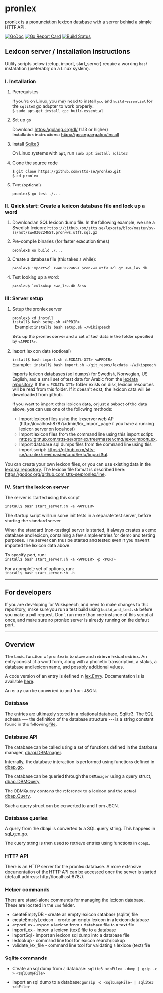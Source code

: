 # pronlex
pronlex is a pronunciation lexicon database with a server behind a simple HTTP API.

[![GoDoc](https://godoc.org/github.com/stts-se/pronlex?status.svg)](https://godoc.org/github.com/stts-se/pronlex)
[![Go Report Card](https://goreportcard.com/badge/github.com/stts-se/pronlex)](https://goreportcard.com/report/github.com/stts-se/pronlex) [![Build Status](https://travis-ci.org/stts-se/pronlex.svg?branch=master)](https://travis-ci.org/stts-se/pronlex)



## Lexicon server / Installation instructions

Utility scripts below (setup, import, start_server) require a working `bash` installation (preferably on a Linux system).

### I. Installation

1. Prerequisites

     If you're on Linux, you may need to install `gcc` and `build-essential` for the `sqlite3` go adapter to work properly:   
     `$ sudo apt-get install gcc build-essential`

2. Set up `go`

     Download: https://golang.org/dl/ (1.13 or higher)   
     Installation instructions: https://golang.org/doc/install             


3. Install [Sqlite3](https://www.sqlite.org/)

     On Linux systems with `apt`, run `sudo apt install sqlite3`


4. Clone the source code

   `$ git clone https://github.com/stts-se/pronlex.git`  
   `$ cd pronlex`   
   
5. Test (optional)

   `pronlex$ go test ./...`


### II. Quick start: Create a lexicon database file and look up a word

1) Download an SQL lexicon dump file. In the following example, we use a Swedish lexicon: `https://github.com/stts-se/lexdata/blob/master/sv-se/nst/swe030224NST.pron-ws.utf8.sql.gz`

2) Pre-compile binaries (for faster execution times)

    `pronlex$ go build ./...`

2) Create a database file (this takes a while):

    `pronlex$ importSql swe030224NST.pron-ws.utf8.sql.gz swe_lex.db`
       
3) Test looking up a word:
       
   `pronlex$ lexlookup swe_lex.db åsna`


### III: Server setup

1. Setup the pronlex server

   `pronlex$ cd install`   
   `install$ bash setup.sh <APPDIR>`   
   Example:
   `install$ bash setup.sh ~/wikispeech`

   Sets up the pronlex server and a set of test data in the folder specified by `<APPDIR>`.


2. Import lexicon data (optional)

   `install$ bash import.sh <LEXDATA-GIT> <APPDIR>`   
   Example:
   `install$ bash import.sh ~/git_repos/lexdata ~/wikispeech` 

   Imports lexicon databases (sql dumps) for Swedish, Norwegian, US English, and a small set of test data for Arabic from the [lexdata repository](https://github.com/stts-se/lexdata).
If the `<LEXDATA-GIT>` folder exists on disk, lexicon resources will be read from this folder. If it doesn't exist, the lexicon data will be downloaded from github.

   If you want to import other lexicon data, or just a subset of the data above, you can use one of the following methods:
   
   * Import lexicon files using the lexserver web API (http://localhost:8787/admin/lex_import_page if you have a running lexicon server on localhost)
   * Import lexicon files from the command line using this import script: https://github.com/stts-se/pronlex/tree/master/cmd/lexio/importLex.
   * Import database sql dumps files from the command line using this import script: https://github.com/stts-se/pronlex/tree/master/cmd/lexio/importSql.


You can create your own lexicon files, or you can use existing data in the [lexdata repository](https://github.com/stts-se/lexdata). The lexicon file format is described here: https://godoc.org/github.com/stts-se/pronlex/line.


### IV. Start the lexicon server

The server is started using this script

`install$ bash start_server.sh -a <APPDIR>`

The startup script will run some init tests in a separate test server, before starting the standard server.

When the standard (non-testing) server is started, it always creates a demo database and lexicon, containing a few simple entries for demo and testing purposes. The server can thus be started and tested even if you haven't imported the lexicon data above.

To specify port, run:   
`install$ bash start_server.sh -a <APPDIR> -p <PORT>`


For a complete set of options, run:  
`install$ bash start_server.sh -h`

---


## For developers

If you are developing for Wikispeech, and need to make changes to this repository, make sure you run a test build using `build_and_test.sh` before you make a pull request. Don't run more than one instance of this script at once, and make sure no pronlex server is already running on the default port.






<!-- Wikimedia's installation instructions for Wikispeech: https://www.mediawiki.org/wiki/Extension:Wikispeech-->


---


## Overview

The basic function of `pronlex` is to store and retrieve lexical _entries_. An entry consist of a word form, along with a phonetic transcription, a status, a database and lexicon name, and possibly additional values.

A code version of an entry is defined in [lex.Entry](https://github.com/stts-se/pronlex/blob/master/lex/entry.go). Documentation is is available [here](https://godoc.org/github.com/stts-se/pronlex/lex).


An entry can be converted to and from JSON.

### Database

The entries are ultimately stored in a relational database, Sqlite3. The SQL schema --- the definition of the database structure --- is a string constant found in the following [file](https://github.com/stts-se/pronlex/blob/master/dbapi/schema.go).


### Database API


The database can be called using a set of functions defined in the database manager, [dbapi.DBManager](https://github.com/stts-se/pronlex/blob/master/dbapi/db_manager.go).

Internally, the database interaction is performed using functions defined in  [dbapi.go](https://github.com/stts-se/pronlex/blob/master/dbapi/dbapi.go).


The database can be queried through the `DBManager` using a query struct, [dbapi.DBMQuery](https://github.com/stts-se/pronlex/blob/master/dbapi/db_manager.go)


The DBMQuery contains the reference to a lexicon and the actual [dbapi.Query](https://godoc.org/github.com/stts-se/pronlex/dbapi#Query).

Such a query struct can be converted to and from JSON.


### Database queries

A query from the dbapi is converted to a SQL query string. This happens in [sql_gen.go](https://github.com/stts-se/pronlex/blob/master/dbapi/sql_gen.go).

The query string is then used to retrieve entries using functions in `dbapi`. 


### HTTP API

There is an HTTP server for the pronlex database. A more extensive documentation of the HTTP API can be accessed once the server is started (default address: http://localhost:8787).


### Helper commands

There are stand-alone commands for managing the lexicon database. These are located in the `cmd` folder.

* createEmptyDB - create an empty lexicon database (sqlite) file
* createEmptyLexicon - create an empty lexicon in a lexicon database
* exportLex - export a lexicon from a database file to a text file
* importLex - import a lexicon (text) file to a database
* importSql - import an lexicon sql dump into a database file
* lexlookup - command line tool for lexicon search/lookup
* validate_lex_file - command line tool for validating a lexicon (text) file


### Sqlite commands

 * Create an sql dump from a database:
`sqlite3 <dbFile> .dump | gzip -c > <sqlDumpFile>`

 * Import an sql dump to a database:
`gunzip -c <sqlDumpFile> | sqlite3 <dbFile>`
